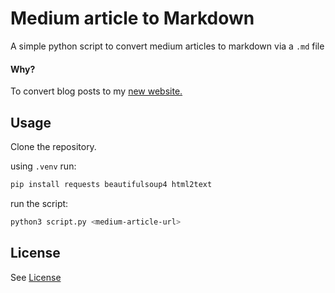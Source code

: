 # Medium article to Markdown

A simple python script to convert medium articles to markdown via a `.md` file

#### Why?

To convert blog posts to my [new website.](https://nickstambaugh.vercel.app/)

## Usage

Clone the repository.

using `.venv` run:
```bash
pip install requests beautifulsoup4 html2text
```

run the script:
```bash
python3 script.py <medium-article-url>
```

## License

See [License](LICENSE)